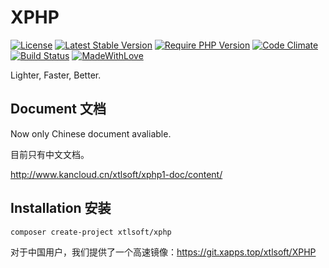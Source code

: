 # XPHP

[![License](https://poser.pugx.org/xtlsoft/xphp/license)](https://packagist.org/packages/xtlsoft/xphp)
[![Latest Stable Version](https://poser.pugx.org/xtlsoft/xphp/v/stable)](https://packagist.org/packages/xtlsoft/xphp)
[![Require PHP Version](https://img.shields.io/badge/PHP-5.4+-blue.svg)](https://php.net)
[![Code Climate](https://codeclimate.com/github/xtlsoft/XPHP/badges/gpa.svg)](https://codeclimate.com/github/xtlsoft/XPHP)
[![Build Status](https://travis-ci.org/xtlsoft/XPHP.svg?branch=master)](https://travis-ci.org/xtlsoft/XPHP)
[![MadeWithLove](https://img.shields.io/badge/Made%20with-love-yellowgreen.svg)](https://blog.xtlsoft.top)

Lighter, Faster, Better.

## Document 文档

Now only Chinese document avaliable.

目前只有中文文档。

http://www.kancloud.cn/xtlsoft/xphp1-doc/content/

## Installation 安装

```shell
composer create-project xtlsoft/xphp
```

对于中国用户，我们提供了一个高速镜像：https://git.xapps.top/xtlsoft/XPHP
